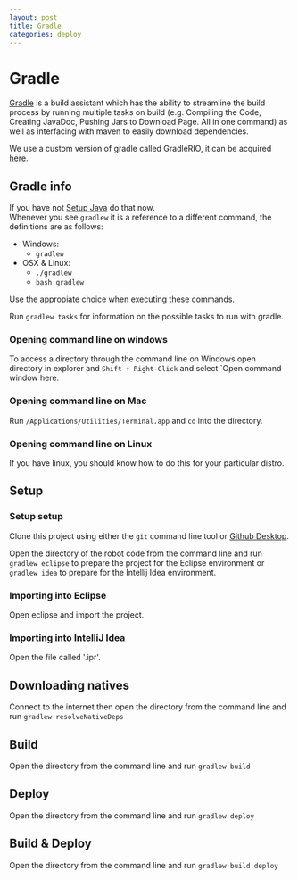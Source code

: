 ```yaml
---
layout: post
title: Gradle
categories: deploy
---
```

# Gradle
[Gradle](http://gradle.org/) is a build assistant which has the ability to streamline the build process by running multiple tasks on build (e.g. Compiling the Code, Creating JavaDoc, Pushing Jars to Download Page. All in one command) as well as interfacing with maven to easily download dependencies.

We use a custom version of gradle called GradleRIO, it can be acquired [here](https://github.com/Open-RIO/GradleRIO/releases).

## Gradle info
If you have not [Setup Java](https://github.com/Team-2502/RobotCode2017/wiki/Java) do that now.  
Whenever you see `gradlew` it is a reference to a different command, the definitions are as follows:
* Windows:
  * `gradlew`
* OSX & Linux:
  * `./gradlew`
  * `bash gradlew`

Use the appropiate choice when executing these commands.  

Run `gradlew tasks` for information on the possible tasks to run with gradle.  

### Opening command line on windows

To access a directory through the command line on Windows open directory in explorer and `Shift + Right-Click` and select `Open command window here.

### Opening command line on Mac

Run `/Applications/Utilities/Terminal.app` and `cd` into the directory.

### Opening command line on Linux

If you have linux, you should know how to do this for your particular distro.

## Setup

### Setup setup
Clone this project using either the `git` command line tool or [Github Desktop](https://desktop.github.com/).  

Open the directory of the robot code from the command line and run `gradlew eclipse` to prepare the project for the Eclipse environment or `gradlew idea` to prepare for the Intellij Idea environment.

### Importing into Eclipse
Open eclipse and import the project.

### Importing into IntelliJ Idea
Open the file called '<RepositoryName>.ipr'.

## Downloading natives
Connect to the internet then open the directory from the command line and run `gradlew resolveNativeDeps`

## Build
Open the directory from the command line and run `gradlew build`

## Deploy
Open the directory from the command line and run `gradlew deploy`

## Build & Deploy
Open the directory from the command line and run `gradlew build deploy`

